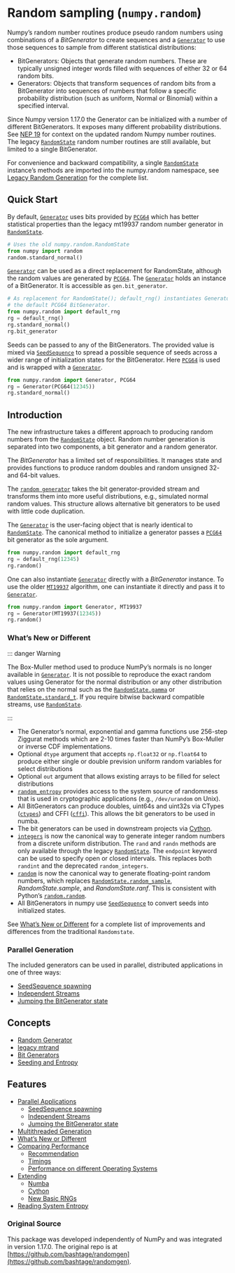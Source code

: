 # Random sampling (``numpy.random``)

Numpy’s random number routines produce pseudo random numbers using
combinations of a *BitGenerator* to create sequences and a [``Generator``](generator.html#numpy.random.Generator)
to use those sequences to sample from different statistical distributions:

- BitGenerators: Objects that generate random numbers. These are typically
unsigned integer words filled with sequences of either 32 or 64 random bits.
- Generators: Objects that transform sequences of random bits from a
BitGenerator into sequences of numbers that follow a specific probability
distribution (such as uniform, Normal or Binomial) within a specified
interval.

Since Numpy version 1.17.0 the Generator can be initialized with a
number of different BitGenerators. It exposes many different probability
distributions. See [NEP 19](https://www.numpy.org/neps/nep-0019-rng-policy.html) for context on the updated random Numpy number
routines. The legacy [``RandomState``](legacy.html#numpy.random.mtrand.RandomState) random number routines are still
available, but limited to a single BitGenerator.

For convenience and backward compatibility, a single [``RandomState``](legacy.html#numpy.random.mtrand.RandomState)
instance’s methods are imported into the numpy.random namespace, see
[Legacy Random Generation](legacy.html#legacy) for the complete list.

## Quick Start

By default, [``Generator``](generator.html#numpy.random.Generator) uses bits provided by [``PCG64``](bit_generators/pcg64.html#numpy.random.pcg64.PCG64) which
has better statistical properties than the legacy mt19937 random
number generator in [``RandomState``](legacy.html#numpy.random.mtrand.RandomState).

``` python
# Uses the old numpy.random.RandomState
from numpy import random
random.standard_normal()
```

[`Generator`](https://numpy.org/doc/1.17/reference/random/generator.html#numpy.random.Generator) can be used as a direct replacement for RandomState, although the random values are generated by [`PCG64`](https://numpy.org/doc/1.17/reference/random/bit_generators/pcg64.html#numpy.random.pcg64.PCG64). The [`Generator`](https://numpy.org/doc/1.17/reference/random/generator.html#numpy.random.Generator) holds an instance of a BitGenerator. It is accessible as `gen.bit_generator`.

```Python
# As replacement for RandomState(); default_rng() instantiates Generator with
# the default PCG64 BitGenerator.
from numpy.random import default_rng
rg = default_rng()
rg.standard_normal()
rg.bit_generator
```

Seeds can be passed to any of the BitGenerators. The provided value is mixed via [`SeedSequence`](https://numpy.org/doc/1.17/reference/random/bit_generators/generated/numpy.random.SeedSequence.html#numpy.random.SeedSequence) to spread a possible sequence of seeds across a wider range of initialization states for the BitGenerator. Here [`PCG64`](https://numpy.org/doc/1.17/reference/random/bit_generators/pcg64.html#numpy.random.pcg64.PCG64) is used and is wrapped with a [`Generator`](https://numpy.org/doc/1.17/reference/random/generator.html#numpy.random.Generator).

```python
from numpy.random import Generator, PCG64
rg = Generator(PCG64(12345))
rg.standard_normal()
```

## Introduction

The new infrastructure takes a different approach to producing random numbers
from the [``RandomState``](legacy.html#numpy.random.mtrand.RandomState) object.  Random number generation is separated into
two components, a bit generator and a random generator.

The *BitGenerator* has a limited set of responsibilities. It manages state
and provides functions to produce random doubles and random unsigned 32- and
64-bit values.

The [``random generator``](generator.html#numpy.random.Generator) takes the
bit generator-provided stream and transforms them into more useful
distributions, e.g., simulated normal random values. This structure allows
alternative bit generators to be used with little code duplication.

The [``Generator``](generator.html#numpy.random.Generator) is the user-facing object that is nearly identical to
[``RandomState``](legacy.html#numpy.random.mtrand.RandomState). The canonical method to initialize a generator passes a
[``PCG64``](bit_generators/pcg64.html#numpy.random.pcg64.PCG64) bit generator as the sole argument.

``` python
from numpy.random import default_rng
rg = default_rng(12345)
rg.random()
```

One can also instantiate [``Generator``](generator.html#numpy.random.Generator) directly with a *BitGenerator* instance.
To use the older [``MT19937``](bit_generators/mt19937.html#numpy.random.mt19937.MT19937) algorithm, one can instantiate it directly
and pass it to [``Generator``](generator.html#numpy.random.Generator).

``` python
from numpy.random import Generator, MT19937
rg = Generator(MT19937(12345))
rg.random()
```

### What’s New or Different

::: danger Warning

The Box-Muller method used to produce NumPy’s normals is no longer available
in [``Generator``](generator.html#numpy.random.Generator).  It is not possible to reproduce the exact random
values using Generator for the normal distribution or any other
distribution that relies on the normal such as the [``RandomState.gamma``](https://numpy.org/devdocs/reference/generated/numpy.random.mtrand.RandomState.gamma.html#numpy.random.mtrand.RandomState.gamma) or
[``RandomState.standard_t``](https://numpy.org/devdocs/reference/generated/numpy.random.mtrand.RandomState.standard_t.html#numpy.random.mtrand.RandomState.standard_t). If you require bitwise backward compatible
streams, use [``RandomState``](legacy.html#numpy.random.mtrand.RandomState).

:::

- The Generator’s normal, exponential and gamma functions use 256-step Ziggurat
methods which are 2-10 times faster than NumPy’s Box-Muller or inverse CDF
implementations.
- Optional ``dtype`` argument that accepts ``np.float32`` or ``np.float64``
to produce either single or double prevision uniform random variables for
select distributions
- Optional ``out`` argument that allows existing arrays to be filled for
select distributions
- [``random_entropy``](entropy.html#numpy.random.entropy.random_entropy) provides access to the system
source of randomness that is used in cryptographic applications (e.g.,
``/dev/urandom`` on Unix).
- All BitGenerators can produce doubles, uint64s and uint32s via CTypes
([``ctypes``](bit_generators/generated/numpy.random.pcg64.PCG64.ctypes.html#numpy.random.pcg64.PCG64.ctypes)) and CFFI ([``cffi``](bit_generators/generated/numpy.random.pcg64.PCG64.cffi.html#numpy.random.pcg64.PCG64.cffi)). This allows the bit generators
to be used in numba.
- The bit generators can be used in downstream projects via
[Cython](extending.html#randomgen-cython).
- [``integers``](https://numpy.org/devdocs/reference/generated/numpy.random.Generator.integers.html#numpy.random.Generator.integers) is now the canonical way to generate integer
random numbers from a discrete uniform distribution. The ``rand`` and
``randn`` methods are only available through the legacy [``RandomState``](legacy.html#numpy.random.mtrand.RandomState).
The ``endpoint`` keyword can be used to specify open or closed intervals.
This replaces both ``randint`` and the deprecated ``random_integers``.
- [``random``](https://numpy.org/devdocs/reference/generated/numpy.random.Generator.random.html#numpy.random.Generator.random) is now the canonical way to generate floating-point
random numbers, which replaces [``RandomState.random_sample``](https://numpy.org/devdocs/reference/generated/numpy.random.mtrand.RandomState.random_sample.html#numpy.random.mtrand.RandomState.random_sample),
*RandomState.sample*, and *RandomState.ranf*. This is consistent with
Python’s [``random.random``](https://docs.python.org/dev/library/random.html#random.random).
- All BitGenerators in numpy use [``SeedSequence``](bit_generators/generated/numpy.random.SeedSequence.html#numpy.random.SeedSequence) to convert seeds into
initialized states.

See [What’s New or Different](new-or-different.html#new-or-different) for a complete list of improvements and
differences from the traditional ``Randomstate``.

### Parallel Generation

The included generators can be used in parallel, distributed applications in
one of three ways:

- [SeedSequence spawning](parallel.html#seedsequence-spawn)
- [Independent Streams](parallel.html#independent-streams)
- [Jumping the BitGenerator state](parallel.html#parallel-jumped)

## Concepts

- [Random Generator](generator.html)
- [legacy mtrand](legacy.html)
- [Bit Generators](index.html)
- [Seeding and Entropy](parallel.html#seedsequence-spawn)

## Features

- [Parallel Applications](https://www.numpy.org/devdocs/reference/random/parallel.html)
  - [SeedSequence spawning](https://www.numpy.org/devdocs/reference/random/parallel.html#seedsequence-spawning)
  - [Independent Streams](https://www.numpy.org/devdocs/reference/random/parallel.html#independent-streams)
  - [Jumping the BitGenerator state](https://www.numpy.org/devdocs/reference/random/parallel.html#jumping-the-bitgenerator-state)
- [Multithreaded Generation](https://www.numpy.org/devdocs/reference/random/multithreading.html)
- [What’s New or Different](https://www.numpy.org/devdocs/reference/random/new-or-different.html)
- [Comparing Performance](https://www.numpy.org/devdocs/reference/random/performance.html)
  - [Recommendation](https://www.numpy.org/devdocs/reference/random/performance.html#recommendation)
  - [Timings](https://www.numpy.org/devdocs/reference/random/performance.html#timings)
  - [Performance on different Operating Systems](https://www.numpy.org/devdocs/reference/random/performance.html#performance-on-different-operating-systems)
- [Extending](https://www.numpy.org/devdocs/reference/random/extending.html)
  - [Numba](https://www.numpy.org/devdocs/reference/random/extending.html#numba)
  - [Cython](https://www.numpy.org/devdocs/reference/random/extending.html#cython)
  - [New Basic RNGs](https://www.numpy.org/devdocs/reference/random/extending.html#new-basic-rngs)
- [Reading System Entropy](https://www.numpy.org/devdocs/reference/random/entropy.html)

### Original Source

This package was developed independently of NumPy and was integrated in version
1.17.0. The original repo is at [https://github.com/bashtage/randomgen](https://github.com/bashtage/randomgen).
